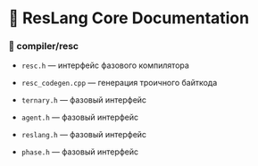 # 📘 ResLang Core Documentation
### 🧩 compiler/resc
- `resc.h` — интерфейс фазового компилятора
- `resc_codegen.cpp` — генерация троичного байткода

- `ternary.h` — фазовый интерфейс
- `agent.h` — фазовый интерфейс
- `reslang.h` — фазовый интерфейс
- `phase.h` — фазовый интерфейс
